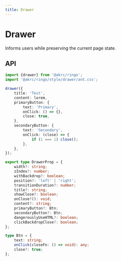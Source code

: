 ```yaml
---
title: Drawer
---
```


<script setup>
import Drawer from "./demo/Drawer.vue"
</script>

# Drawer

Informs users while preserving the current page state.

<Drawer />

## API

```ts
import {drawer} from '@akrc/ringo';
import '@akrc/ringo/style/drawer/ant.css';

drawer({
    title: 'Test',
    content: lorem,
    primaryButton: {
        text: 'Primary',
        onClick: () => {},
        close: true,
    },
    secondaryButton: {
        text: 'Secondary',
        onClick: (close) => {
            if (1 === 1) close();
        },
    },
});
```

```ts
export type DrawerProp = {
    width?: string;
    zIndex?: number;
    withBackdrop?: boolean;
    position?: 'left' | 'right';
    transitionDuration?: number;
    title?: string;
    showClose?: boolean;
    onClose?(): void;
    content?: string;
    primaryButton?: Btn;
    secondaryButton?: Btn;
    dangerouslyUseHTML?: boolean;
    clickBackdropClose?: boolean;
};

type Btn = {
    text: string;
    onClick(closeFn: () => void): any;
    close?: true;
};
```
